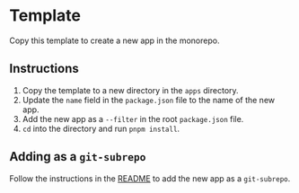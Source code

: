 # Template

Copy this template to create a new app in the monorepo.

## Instructions

1. Copy the template to a new directory in the `apps` directory.
2. Update the `name` field in the `package.json` file to the name of the new app.
3. Add the new app as a `--filter` in the root `package.json` file.
4. `cd` into the directory and run `pnpm install`.

## Adding as a `git-subrepo`

Follow the instructions in the [README](../../README.md#create-separate-repos-for-each-app-in-the-apps-directory) to add the new app as a `git-subrepo`.
